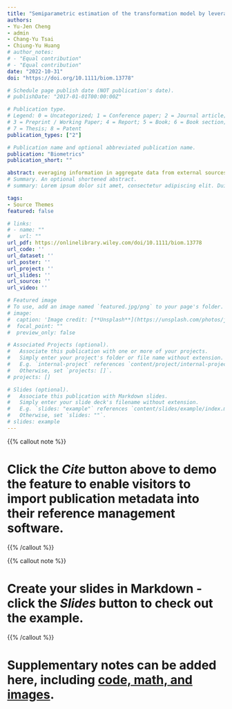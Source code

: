 ```yaml
---
title: "Semiparametric estimation of the transformation model by leveraging external aggregate data in the presence of population heterogeneity"
authors:
- Yu-Jen Cheng
- admin
- Chang-Yu Tsai
- Chiung-Yu Huang
# author_notes:
# - "Equal contribution"
# - "Equal contribution"
date: "2022-10-31"
doi: "https://doi.org/10.1111/biom.13778"

# Schedule page publish date (NOT publication's date).
# publishDate: "2017-01-01T00:00:00Z"

# Publication type.
# Legend: 0 = Uncategorized; 1 = Conference paper; 2 = Journal article;
# 3 = Preprint / Working Paper; 4 = Report; 5 = Book; 6 = Book section;
# 7 = Thesis; 8 = Patent
publication_types: ["2"]

# Publication name and optional abbreviated publication name.
publication: "Biometrics"
publication_short: ""

abstract: everaging information in aggregate data from external sources to improve estimation efficiency and prediction accuracy with smaller scale studies has drawn a great deal of attention in recent years. Yet, conventional methods often either ignore uncertainty in the external information or fail to account for the heterogeneity between internal and external studies. This article proposes an empirical likelihood-based framework to improve the estimation of the semiparametric transformation models by incorporating information about the t-year subgroup survival probability from external sources. The proposed estimation procedure incorporates an additional likelihood component to account for uncertainty in the external information and employs a density ratio model to characterize population heterogeneity. We establish the consistency and asymptotic normality of the proposed estimator and show that it is more efficient than the conventional pseudopartial likelihood estimator without combining information. Simulation studies show that the proposed estimator yields little bias and outperforms the conventional approach even in the presence of information uncertainty and heterogeneity. The proposed methodologies are illustrated with an analysis of a pancreatic cancer study.
# Summary. An optional shortened abstract.
# summary: Lorem ipsum dolor sit amet, consectetur adipiscing elit. Duis posuere tellus ac convallis placerat. Proin tincidunt magna sed ex sollicitudin condimentum.

tags:
- Source Themes
featured: false

# links:
# - name: ""
#   url: ""
url_pdf: https://onlinelibrary.wiley.com/doi/10.1111/biom.13778
url_code: ''
url_dataset: ''
url_poster: ''
url_project: ''
url_slides: ''
url_source: ''
url_video: ''

# Featured image
# To use, add an image named `featured.jpg/png` to your page's folder. 
# image:
#  caption: 'Image credit: [**Unsplash**](https://unsplash.com/photos/jdD8gXaTZsc)'
#  focal_point: ""
#  preview_only: false

# Associated Projects (optional).
#   Associate this publication with one or more of your projects.
#   Simply enter your project's folder or file name without extension.
#   E.g. `internal-project` references `content/project/internal-project/index.md`.
#   Otherwise, set `projects: []`.
# projects: []

# Slides (optional).
#   Associate this publication with Markdown slides.
#   Simply enter your slide deck's filename without extension.
#   E.g. `slides: "example"` references `content/slides/example/index.md`.
#   Otherwise, set `slides: ""`.
# slides: example
---
```


{{% callout note %}}
# Click the *Cite* button above to demo the feature to enable visitors to import publication metadata into their reference management software.
{{% /callout %}}

{{% callout note %}}
# Create your slides in Markdown - click the *Slides* button to check out the example.
{{% /callout %}}

# Supplementary notes can be added here, including [code, math, and images](https://wowchemy.com/docs/writing-markdown-latex/).
